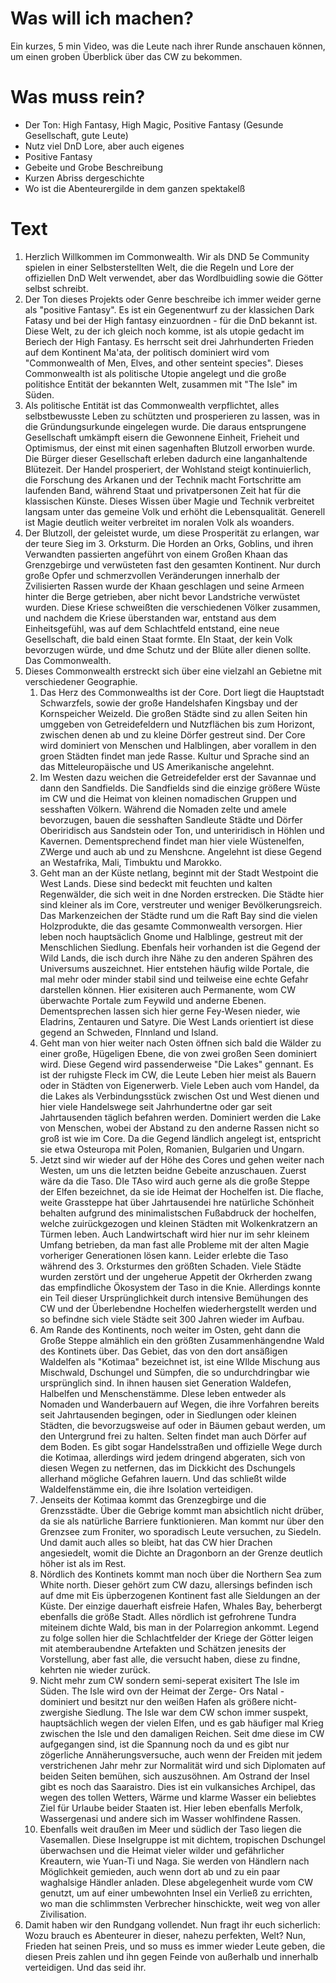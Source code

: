 # Was will ich machen?

Ein kurzes, 5 min Video, was die Leute nach ihrer Runde anschauen können, um einen groben Überblick über das CW zu bekommen.
# Was muss rein?

- Der Ton: High Fantasy, High Magic, Positive Fantasy (Gesunde Gesellschaft, gute Leute)
- Nutz viel DnD Lore, aber auch eigenes
- Positive Fantasy
- Gebeite und Grobe Beschreibung
- Kurzen Abriss dergeschichte
- Wo ist die Abenteurergilde in dem ganzen spektakelß

# Text

1. Herzlich Willkommen im Commonwealth. Wir als DND 5e Community spielen in einer Selbsterstellten Welt, die die Regeln und Lore der offiziellen DnD Welt verwendet, aber das Wordlbuidling sowie die Götter selbst schreibt.
2. Der Ton dieses Projekts oder Genre beschreibe ich immer weider gerne als "positive Fantasy". Es ist ein Gegenentwurf zu der klassichen Dark Fatasy und bei der High fantasy einzuordnen - für die DnD bekannt ist. Diese Welt, zu der ich gleich noch komme, ist als utopie gedacht im Beriech der High Fantasy. Es herrscht seit drei Jahrhunderten Frieden auf dem Kontinent Ma'ata, der politisch dominiert wird vom "Commonwealth of Men, Elves, and other senteint species". Dieses Commonwealth ist als politische Utopie angelegt und die große politishce Entität der bekannten Welt, zusammen mit "The Isle" im Süden. 
3. Als politische Entität ist das Commonwealth verpflichtet, alles selbstbewusste Leben zu schützten und prosperieren zu lassen, was in die Gründungsurkunde eingelegen wurde. Die daraus entsprungene Gesellschaft umkämpft eisern die Gewonnene Einheit, Frieheit und Optimismus, der einst mit einen sagenhaften Blutzoll erworben wurde. Die Bürger dieser Gesellschaft erleben dadurch eine langanhaltende Blütezeit. Der Handel prosperiert, der Wohlstand steigt kontinuierlich, die Forschung des Arkanen und der Technik macht Fortschritte am laufenden Band, während Staat und privatpersonen Zeit hat für die klassischen Künste. Dieses Wissen über Magie und Technik verbreitet langsam unter das gemeine Volk und erhöht die Lebensqualität. Generell ist Magie deutlich weiter verbreitet im noralen Volk als woanders. 
4. Der Blutzoll, der geleistet wurde, um diese Prosperität zu erlangen, war der teure Sieg im 3. Orksturm. Die Horden an Orks, Goblins, und ihren Verwandten passierten angeführt von einem Großen Khaan das Grenzgebirge und verwüsteten fast den gesamten Kontinent. Nur durch große Opfer und schmerzvollen Veränderungen innerhalb der Zvilisierten Rassen wurde der Khaan geschlagen und seine Armeen hinter die Berge getrieben, aber nicht bevor Landstriche verwüstet wurden. Diese Kriese schweißten die verschiedenen Völker zusammen, und nachdem die Kriese überstanden war, entstand aus dem Einheitsgefühl, was auf dem Schlachtfeld entstand, eine neue Gesellschaft, die bald einen Staat formte. EIn Staat, der kein Volk bevorzugen würde, und dme Schutz und der Blüte aller dienen sollte. Das Commonwealth.
5. Dieses Commonwealth erstreckt sich über eine vielzahl an Gebietne mit verschiedener Geographie.
	1. Das Herz des Commonwealths ist der Core. Dort liegt die Hauptstadt Schwarzfels, sowie der große Handelshafen Kingsbay und der Kornspeicher Weizeld. Die großen Städte sind zu allen Seiten hin umggeben von Getreidefeldern und Nutzflächen bis zum Horizont, zwischen denen ab und zu kleine Dörfer gestreut sind. Der Core wird dominiert von Menschen und Halblingen, aber vorallem in den groen Städten findet man jede Rasse. Kultur und Sprache sind an das Mitteleuropäische und US Amerikanische angelehnt.
	2. Im Westen dazu weichen die Getreidefelder erst der Savannae und dann den Sandfields. Die Sandfields sind die einzige größere Wüste im CW und die Heimat von kleinen nomadischen Gruppen und sesshaften Völkern. Während die Nomaden zelte und amele bevorzugen, bauen die sesshaften Sandleute Städte und Dörfer Oberiridisch aus Sandstein oder Ton, und unteriridisch in Höhlen und Kavernen. Dementsprechend findet man hier viele Wüstenelfen, ZWerge und auch ab und zu Menshcne. Angelehnt ist diese Gegend an Westafrika, Mali, Timbuktu und Marokko. 
	3. Geht man an der Küste netlang, beginnt mit der Stadt Westpoint die West Lands. Diese sind bedeckt mit feuchten und kalten Regenwälder, die sich weit in dne Norden erstrecken. Die Städte hier sind kleiner als im Core, verstreuter und weniger Bevölkerungsreich. Das Markenzeichen der Städte rund um die Raft Bay sind die vielen Holzprodukte, die das gesamte Commonwealth versorgen. Hier leben noch hauptsäclich Gnome und Halblinge, gestreut mit der Menschlichen Siedlung. Ebenfals heir vorhanden ist die Gegend der Wild Lands, die isch durch ihre Nähe zu den anderen Spähren des Universums auszeichnet. Hier entstehen häufig wilde Portale, die mal mehr oder minder stabil sind und teilweise eine echte Gefahr darstellen können. Hier exisiteren auch Permanente, wom CW überwachte Portale zum Feywild und anderne Ebenen. Dementsprechen lassen sich hier gerne Fey-Wesen nieder, wie Eladrins, Zentauren und Satyre. Die West Lands orientiert ist diese gegend an Schweden, FInnland und Island. 
	4. Geht man von hier weiter nach Osten öffnen sich bald die Wälder zu einer große, Hügeligen Ebene, die von zwei großen Seen dominiert wird. Diese Gegend wird passenderweise "Die Lakes" gennant. Es ist der ruhigste Fleck im CW, die Leute Leben hier meist als Bauern oder in Städten von Eigenerwerb. Viele Leben auch vom Handel, da die Lakes als Verbindungsstück zwischen Ost und West dienen und hier viele Handelswege seit Jahrhundertne oder gar seit Jahrtausenden täglich befahren werden. Dominiert werden die Lake von Menschen, wobei der Abstand zu den anderne Rassen nicht so groß ist wie im Core. Da die Gegend ländlich angelegt ist, entspricht sie etwa Osteuropa mit Polen, Romanien, Bulgarien und Ungarn.
	5. Jetzt sind wir wieder auf der Höhe des Cores und gehen weiter nach Westen, um uns die letzten beidne Gebeite anzuschauen. Zuerst wäre da die Taso. DIe TAso wird auch gerne als die große Steppe der Elfen bezeichnet, da sie ide Heimat der Hochelfen ist. Die flache, weite Grassteppe hat über Jahrtausendei hre natürliche Schönheit behalten aufgrund des minimalistschen Fußabdruck der hochelfen, welche zuirückgezogen und kleinen Städten mit Wolkenkratzern an Türmen leben. Auch Landwirtschaft wird hier nur im sehr kleinem Umfang betrieben, da man fast alle Probleme mit der alten Magie vorheriger Generationen lösen kann. Leider erlebte die Taso während des 3. Orksturmes den größten Schaden. Viele Städte wurden zerstört und der ungeherue Appetit der Okrherden zwang das empfindliche Ökosystem der Taso in die Knie. Allerdings konnte ein Teil dieser Ursprünglichkeit durch intensive Bemühungen des CW und der Überlebendne Hochelfen wiederhergstellt werden und so befindne sich viele Städte seit 300 Jahren wieder im Aufbau. 
	6. Am Rande des Kontinents, noch weiter im Osten, geht dann die Große Steppe almählich ein den größten Zusammenhängendne Wald des Kontinets über. Das Gebiet, das von den dort ansäßigen Waldelfen als "Kotimaa" bezeichnet ist, ist eine WIlde Mischung aus Mischwald, Dschungel und Sümpfen, die so undurchdringbar wie ursprünglich sind. In ihnen hausen siet Generation Waldefen, Halbelfen und Menschenstämme. DIese leben entweder als Nomaden und Wanderbauern auf Wegen, die ihre Vorfahren bereits seit Jahrtausenden begingen, oder in Siedlungen oder kleinen Städten, die bevorzugsweise auf oder in Bäumen gebaut werden, um den Untergrund frei zu halten. Selten findet man auch Dörfer auf dem Boden. Es gibt sogar Handelsstraßen und offizielle Wege durch die Kotimaa, allerdings wird jedem dringend abgeraten, sich von diesen Wegen zu netfernen, das im Dickkicht des Dschungels allerhand mögliche Gefahren lauern. Und das schließt wilde Waldelfenstämme ein, die ihre Isolation verteidigen.
	7. Jenseits der Kotimaa kommt das Grenzegbirge und die Grenzsstädte. Über die Gebrige kommt man absichtlich nicht drüber, da sie als natürliche Barriere funktionieren. Man kommt nur über den Grenzsee zum Froniter, wo sporadisch Leute versuchen, zu Siedeln. Und damit auch alles so bleibt, hat das CW hier Drachen angesiedelt, womit die Dichte an Dragonborn an der Grenze deutlich höher ist als im Rest.
	8. Nördlich des Kontinets kommt man noch über die Northern Sea zum White north. Dieser gehört zum CW dazu, allersings befinden isch auf dme mit Eis üpberzogenen Kontinent fast alle Sieldungen an der Küste. Der einzige dauerhaft eisfreie Hafen, Whales Bay, beherbergt ebenfalls die größe Stadt. Alles nördlich ist gefrohrene Tundra miteinem dichte Wald, bis man in der Polarregion ankommt. Legend zu folge sollen hier die Schlachtfelder der Kriege der Götter leigen mit atemberaubendne Artefakten und Schätzen jenesits der Vorstellung, aber fast alle, die versucht haben, diese zu findne, kehrten nie wieder zurück.
	9. Nicht mehr zum CW sondern semi-seperat exisitert The Isle im Süden. The Isle wird ovn der Heimat der Zerge- Ors Natal - dominiert und besitzt nur den weißen Hafen als größere nicht-zwergishe Siedlung. The Isle war dem CW schon immer suspekt, hauptsächlich wegen der vielen Elfen, und es gab häufiger mal Krieg zwischen the Isle und den damaligen Reichen. Seit dme diese im CW aufgegangen sind, ist die Spannung noch da und es gibt nur zögerliche Annäherungsversuche, auch wenn der Freiden mit jedem verstrichenen Jahr mehr zur Normalität wird und sich Diplomaten auf beiden Seiten bemühen, sich auszusöhnen. Am Ostrand der Insel gibt es noch das Saaraistro. Dies ist ein vulkansiches Archipel, das wegen des tollen Wetters, Wärme und klarme Wasser ein beliebtes Ziel für Urlaube beider Staaten ist. Hier leben ebenfalls Merfolk, Wassergenasi und andere sich im Wasser wohlfindene Rassen. 
	10. Ebenfalls weit draußen im Meer und südlich der Taso liegen die Vasemallen. Diese Inselgruppe ist mit dichtem, tropischen Dschungel überwachsen und die Heimat vieler wilder und gefährlicher Kreautern, wie Yuan-Ti und Naga. Sie werden von Händlern nach Möglichkeit gemieden, auch wenn dort ab und zu ein paar waghalsige Händler anladen. DIese abgelegenheit wurde vom CW genutzt, um auf einer umbewohnten Insel ein Verließ zu errichten, wo man die schlimmsten Verbrecher hinschickte, weit weg von aller Zivilisation.
6. Damit haben wir den Rundgang vollendet. Nun fragt ihr euch sicherlich: Wozu brauch es Abenteurer in dieser, nahezu perfekten, Welt? Nun, Frieden hat seinen Preis, und so muss es immer wieder Leute geben, die diesen Preis zahlen und ihn gegen Feinde von außerhalb und innerhalb verteidigen. Und das seid ihr. 
